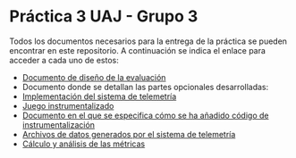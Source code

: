 # Práctica 3 UAJ - Grupo 3 
Todos los documentos necesarios para la entrega de la práctica se pueden encontrar en este repositorio. A continuación se indica el enlace para acceder a cada uno de estos:
- [Documento de diseño de la evaluación](https://github.com/Lauu029/BornToDie_Usabilidad/blob/main/DiseñoEvaluacion.md)
- Documento donde se detallan las partes opcionales desarrolladas:
- [Implementación del sistema de telemetría](https://github.com/Lauu029/BornToDie_Usabilidad/tree/main/CHEESEBURGAMES/Assets/Plugins/TelemetrySystem)
- [Juego instrumentalizado](https://github.com/Lauu029/BornToDie_Usabilidad/tree/main/CHEESEBURGAMES)
- [Documento en el que se especifica cómo se ha añadido código de instrumentalización](https://github.com/Lauu029/BornToDie_Usabilidad/blob/main/CHEESEBURGAMES/Instrumentalizacion.md)
- [Archivos de datos generados por el sistema de telemetría](https://github.com/Lauu029/BornToDie_Usabilidad/tree/main/Analisis/Eventos)
- [Cálculo y análisis de las métricas](https://github.com/Lauu029/BornToDie_Usabilidad/tree/main/Analisis)


